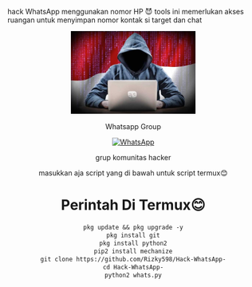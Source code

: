 hack WhatsApp menggunakan nomor HP 😈
tools ini memerlukan akses ruangan untuk menyimpan nomor kontak si target dan chat

<div align="center">
  <p>
    <img src="IMG-20250422-WA0143.jpg" width="250">
    </p>
  
Whatsapp Group

[![WhatsApp](https://img.shields.io/badge/WhatsApp-25D366?style=for-the-badge&logo=whatsapp&logoColor=white)](https://chat.whatsapp.com/CZcMAG9LrF9KEPyKfGsmQO)

grup komunitas hacker

masukkan aja script yang di bawah untuk script termux😊

# Perintah Di Termux😊
```
pkg update && pkg upgrade -y
pkg install git
pkg install python2
pip2 install mechanize
git clone https://github.com/Rizky598/Hack-WhatsApp-
cd Hack-WhatsApp-
python2 whats.py
```
